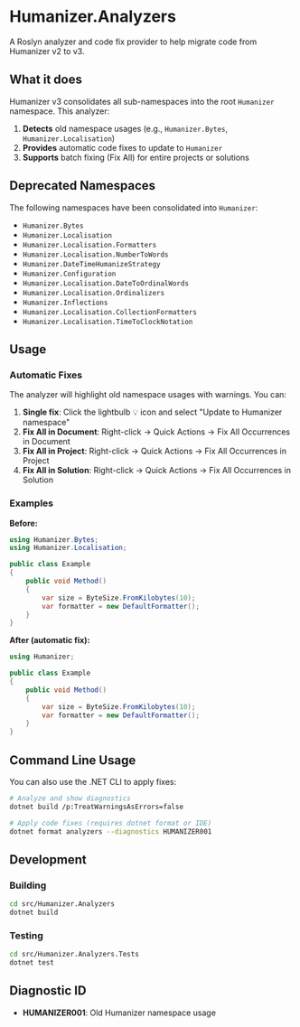 # Humanizer.Analyzers

A Roslyn analyzer and code fix provider to help migrate code from Humanizer v2 to v3.

## What it does

Humanizer v3 consolidates all sub-namespaces into the root `Humanizer` namespace. This analyzer:

1. **Detects** old namespace usages (e.g., `Humanizer.Bytes`, `Humanizer.Localisation`)
2. **Provides** automatic code fixes to update to `Humanizer`
3. **Supports** batch fixing (Fix All) for entire projects or solutions

## Deprecated Namespaces

The following namespaces have been consolidated into `Humanizer`:

- `Humanizer.Bytes`
- `Humanizer.Localisation`
- `Humanizer.Localisation.Formatters`
- `Humanizer.Localisation.NumberToWords`
- `Humanizer.DateTimeHumanizeStrategy`
- `Humanizer.Configuration`
- `Humanizer.Localisation.DateToOrdinalWords`
- `Humanizer.Localisation.Ordinalizers`
- `Humanizer.Inflections`
- `Humanizer.Localisation.CollectionFormatters`
- `Humanizer.Localisation.TimeToClockNotation`

## Usage

### Automatic Fixes

The analyzer will highlight old namespace usages with warnings. You can:

1. **Single fix**: Click the lightbulb 💡 icon and select "Update to Humanizer namespace"
2. **Fix All in Document**: Right-click → Quick Actions → Fix All Occurrences in Document
3. **Fix All in Project**: Right-click → Quick Actions → Fix All Occurrences in Project
4. **Fix All in Solution**: Right-click → Quick Actions → Fix All Occurrences in Solution

### Examples

**Before:**
```csharp
using Humanizer.Bytes;
using Humanizer.Localisation;

public class Example
{
    public void Method()
    {
        var size = ByteSize.FromKilobytes(10);
        var formatter = new DefaultFormatter();
    }
}
```

**After (automatic fix):**
```csharp
using Humanizer;

public class Example
{
    public void Method()
    {
        var size = ByteSize.FromKilobytes(10);
        var formatter = new DefaultFormatter();
    }
}
```

## Command Line Usage

You can also use the .NET CLI to apply fixes:

```bash
# Analyze and show diagnostics
dotnet build /p:TreatWarningsAsErrors=false

# Apply code fixes (requires dotnet format or IDE)
dotnet format analyzers --diagnostics HUMANIZER001
```

## Development

### Building

```bash
cd src/Humanizer.Analyzers
dotnet build
```

### Testing

```bash
cd src/Humanizer.Analyzers.Tests
dotnet test
```

## Diagnostic ID

- **HUMANIZER001**: Old Humanizer namespace usage
